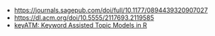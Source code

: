 * https://journals.sagepub.com/doi/full/10.1177/0894439320907027
* https://dl.acm.org/doi/10.5555/2117693.2119585
* [keyATM: Keyword Assisted Topic Models in R](https://github.com/keyATM/keyATM)
